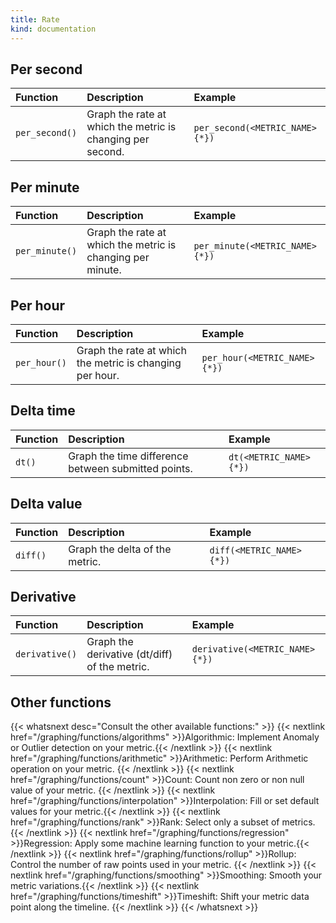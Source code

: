 ```yaml
---
title: Rate
kind: documentation
---
```


## Per second

| Function       | Description                                                | Example                        |
| :----          | :-------                                                   | :---------                     |
| `per_second()` | Graph the rate at which the metric is changing per second. | `per_second(<METRIC_NAME>{*})` |


## Per minute

| Function       | Description                                                | Example                        |
| :----          | :-------                                                   | :---------                     |
| `per_minute()` | Graph the rate at which the metric is changing per minute. | `per_minute(<METRIC_NAME>{*})` |

## Per hour

| Function     | Description                                              | Example                      |
| :----        | :-------                                                 | :---------                   |
| `per_hour()` | Graph the rate at which the metric is changing per hour. | `per_hour(<METRIC_NAME>{*})` |

## Delta time

| Function | Description                                         | Example                |
| :----    | :-------                                            | :---------             |
| `dt()`   | Graph the time difference between submitted points. | `dt(<METRIC_NAME>{*})` |

## Delta value

| Function | Description                    | Example                  |
| :----    | :-------                       | :---------               |
| `diff()` | Graph the delta of the metric. | `diff(<METRIC_NAME>{*})` |


## Derivative

| Function       | Description                                   | Example                        |
| :----          | :-------                                      | :---------                     |
| `derivative()` | Graph the derivative (dt/diff) of the metric. | `derivative(<METRIC_NAME>{*})` |

## Other functions

{{< whatsnext desc="Consult the other available functions:" >}}
    {{< nextlink href="/graphing/functions/algorithms" >}}Algorithmic: Implement Anomaly or Outlier detection on your metric.{{< /nextlink >}}
    {{< nextlink href="/graphing/functions/arithmetic" >}}Arithmetic: Perform Arithmetic operation on your metric.  {{< /nextlink >}}
    {{< nextlink href="/graphing/functions/count" >}}Count: Count non zero or non null value of your metric. {{< /nextlink >}}
    {{< nextlink href="/graphing/functions/interpolation" >}}Interpolation: Fill or set default values for your metric.{{< /nextlink >}}
    {{< nextlink href="/graphing/functions/rank" >}}Rank: Select only a subset of metrics. {{< /nextlink >}}
    {{< nextlink href="/graphing/functions/regression" >}}Regression: Apply some machine learning function to your metric.{{< /nextlink >}}
    {{< nextlink href="/graphing/functions/rollup" >}}Rollup: Control the number of raw points used in your metric. {{< /nextlink >}}
    {{< nextlink href="/graphing/functions/smoothing" >}}Smoothing: Smooth your metric variations.{{< /nextlink >}}
    {{< nextlink href="/graphing/functions/timeshift" >}}Timeshift: Shift your metric data point along the timeline. {{< /nextlink >}}
{{< /whatsnext >}}
